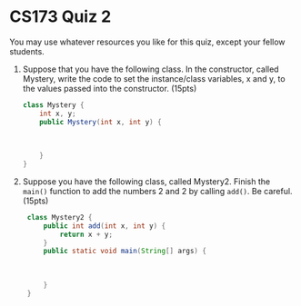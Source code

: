 # CS173 Quiz 2

You may use whatever resources you like for this quiz, except your fellow students.  

1. Suppose that you have the following class.  In the constructor, called Mystery, write the code to set the instance/class variables, x and y, to the values passed into the constructor. (15pts)

   ```java
   class Mystery {  
       int x, y;
       public Mystery(int x, int y) {    
       
       
       
       }
   }
   ```

2. Suppose you have the following class, called Mystery2.  Finish the `main()` function to add the numbers 2 and 2 by calling `add()`. Be careful.  (15pts) 

   ```java
    class Mystery2 { 
        public int add(int x, int y) {
            return x + y;
        }       
        public static void main(String[] args) {        
        
        
        
        } 
    }
   ```

   